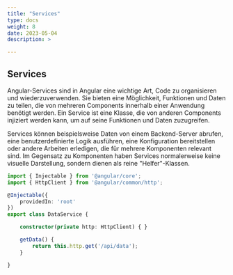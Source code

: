 ```yaml
---
title: "Services"
type: docs
weight: 8
date: 2023-05-04
description: >

---
```


## Services
Angular-Services sind in Angular eine wichtige Art, Code zu organisieren und wiederzuverwenden. Sie bieten eine Möglichkeit, Funktionen und Daten zu teilen, die von mehreren Components innerhalb einer Anwendung benötigt werden. Ein Service ist eine Klasse, die von anderen Components injiziert werden kann, um auf seine Funktionen und Daten zuzugreifen.

Services können beispielsweise Daten von einem Backend-Server abrufen, eine benutzerdefinierte Logik ausführen, eine Konfiguration bereitstellen oder andere Arbeiten erledigen, die für mehrere Komponenten relevant sind. Im Gegensatz zu Komponenten haben Services normalerweise keine visuelle Darstellung, sondern dienen als reine "Helfer"-Klassen.

```typescript
import { Injectable } from '@angular/core';
import { HttpClient } from '@angular/common/http';

@Injectable({
    providedIn: 'root'
})
export class DataService {

    constructor(private http: HttpClient) { }

    getData() {
        return this.http.get('/api/data');
    }

}
```
